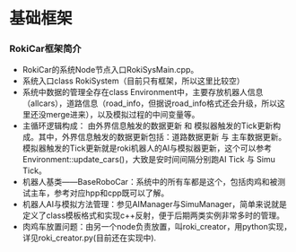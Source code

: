 # 基础框架
### RokiCar框架简介
- RokiCar的系统Node节点入口RokiSysMain.cpp。
- 系统入口class RokiSystem（目前只有框架，所以这里比较空）
- 系统中数据的管理全存在class Environment中，主要存放机器人信息（allcars），道路信息（road_info，但据说road_info格式还会升级，所以这里还没merge进来），以及模拟过程的中间变量等。
- 主循环逻辑构成： 由外界信息触发的数据更新 和 模拟器触发的Tick更新构成。其中，外界信息触发的数据更新包括：道路数据更新 与 主车数据更新。模拟器触发的Tick更新就是roki机器人的AI与模拟器更新，这个可以参考Environment::update_cars()，大致是安时间间隔分别跑AI Tick 与 Simu Tick。
- 机器人基类——BaseRoboCar：系统中的所有车都是这个，包括肉鸡和被测试主车，参考对应hpp和cpp既可以了解。
- 机器人AI与模拟方法管理：参见AIManager与SimuManager，简单来说就是定义了class模板格式和实现c++反射，便于后期两类实例非常多时的管理。
- 肉鸡车放置问题：由另一个node负责放置，叫roki_creator，用python实现，详见roki_creator.py(目前还在实现中).
